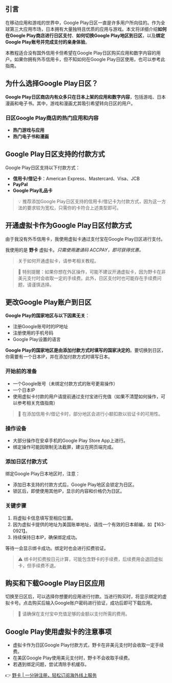 ## 引言

在移动应用和游戏的世界中，Google Play日区一直是许多用户所向往的。作为全球第三大应用市场，日本拥有大量独特且优质的应用与游戏。本文将详细介绍**如何在Google Play商店进行日区支付**、**如何切换Google Play地区到日区**，以及**绑定Google Play账号并完成支付的亲身体验**。

本教程适合没有国外信用卡但希望在Google Play日区购买应用和数字内容的用户。如果你拥有外币信用卡，但不知如何在Google Play日区使用，也可以参考此指南。

## 为什么选择Google Play日区？

**Google Play日区商店内有众多只在日本上架的应用和数字内容**，包括游戏、日本漫画和电子书。其中，游戏和漫画尤其吸引希望转向日区的用户。

### 日区Google Play商店的热门应用和内容

- **热门游戏与应用**
- **热门电子书和漫画**

## Google Play日区支持的付款方式

Google Play日区支持以下付款方式：

- **信用卡/借记卡**：American Express、Mastercard、Visa、JCB
- **PayPal**
- **Google Play礼品卡**

> 💡 推荐添加Google Play日区支持的信用卡/借记卡为付款方式，因为这一方法的要求较为宽松，只需你的卡符合上述类型即可。

## 开通虚拟卡作为Google Play日区付款方式

由于我没有外币信用卡，我使用虚拟卡通过支付宝在Google Play日区进行支付。 

我使用的是 **野卡** 虚拟卡。*只需使用邀请码 ACCPAY，即可获得优惠。*

> 关于如何开通虚拟卡，请参考相关教程。

> 🔔 特别提醒：如果你想在外区操作，可能不建议开通虚拟卡，因为野卡在非美元支付时会收取一定的手续费。此外，日区支付时也可能存在手续费问题，请谨慎选择。

## 更改Google Play账户到日区

**Google Play的国家地区与以下因素无关**：

- 注册Google账号时的IP地址
- 注册使用的手机号码
- Google Play设置的语言

**Google Play的国家地区是由添加付款方式时填写的国家决定的**。要切换到日区，你需要有一个日本IP，并在添加付款方式时填写日本。

### 开始前的准备

- 一个Google账号（未绑定付款方式的账号更易操作）
- 一个日本IP
- 使用虚拟卡付款的用户请提前通过支付宝进行充值（如果不清楚如何操作，可以参考相关充值指南）

> 🔔 在添加信用卡/借记卡时，部分地区会进行小额扣款以验证卡的可用性。

### 操作设备

- 大部分操作在安卓手机的Google Play Store App上进行。
- 绑定操作可能因限制无法截屏，建议在网页端完成。

### 添加日区付款方式

绑定Google Play日本地区时，注意：

- 添加日本支持的付款方式后，Google Play地区会锁定为日区。
- 锁区后，即使使用其他IP，显示的内容和价格仍为日区。

### 关键步骤

1. 将虚拟卡信息填写至相应位置。
2. 因为虚拟卡提供的地址为美国账单地址，请找一个有效的日本邮编，如【163-0921】。
3. 持续保持日本IP，确保绑定成功。

等待一会显示绑卡成功。绑定时也会进行扣费验证。

> ⚠️ 绑卡时扣费按日元计算，可能包含野卡的手续费，后续费用会退回虚拟卡，但手续费不退。

## 购买和下载Google Play日区应用

切换至日区后，可以选择你想要的应用进行付款。当进行购买时，将显示绑定的虚拟卡号。点击购买后输入Google账户密码进行验证，成功后即可下载应用。

> 🔔 请确保在支付宝中充值足够的金额以支付所需的费用。

## Google Play使用虚拟卡的注意事项

- 虚拟卡作为日区Google Play付款方式，野卡在非美元支付时会收取一定手续费。
- 在美区Google Play使用美元支付时，野卡不会收取手续费。
- 若遇到绑定问题，尝试清除手机缓存。

👉 [野卡 | 一分钟注册，轻松订阅海外线上服务](https://bit.ly/bewildcard)